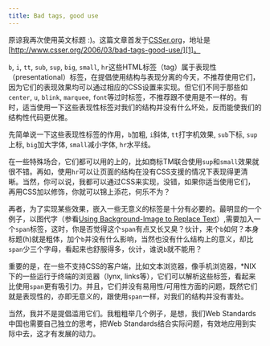 ```yaml
---
title: Bad tags, good use
---
```

原谅我再次使用英文标题 :)。这篇文章首发于[CSSer.org][0]，地址是[http://www.csser.org/2006/03/bad-tags-good-use/][1]。

`b`, `i`, `tt`, `sub`, `sup`, `big`, `small`, `hr`这些HTML标签（tag）属于表现性（presentational）标签，在提倡使用结构与表现分离的今天，不推荐使用它们，因为它们的表现效果均可以通过相应的CSS设置来实现。但它们不同于那些如`center`, `u`, `blink`, `marquee`, `font`等过时标签，不推荐跟不使用是不一样的。有时，适当使用一下这些表现性标签对我们的结构并没有什么坏处，反而能使我们的结构性代码更优雅。

先简单说一下这些表现性标签的作用，`b`加粗, `i`斜体, `tt`打字机效果, `sub`下标, `sup`上标, `big`加大字体, `small`减小字体, `hr`水平线。

在一些特殊场合，它们都可以用的上的，比如商标TM联合使用`sup`和`small`效果就很不错。再如，使用`hr`可以让页面的结构在没有CSS支援的情况下表现得更清晰。当然，你可以说，我都可以通过CSS来实现，没错，如果你适当使用它们，再用CSS加以修饰，你就可以锦上添花，何乐不为？

再者，为了实现某些效果，嵌入一些无意义的标签是十分有必要的。最明显的一个例子，以图代字（参看[Using Background-Image to Replace Text][2]）,需要加入一个`span`标签，这时，你是否觉得这个`span`有点又长又臭？伙计，来个`b`如何？本身标题(h)就是粗体，加个`b`并没有什么影响，当然也没有什么结构上的意义，却比`span`少三个字母，看起来也舒服得多，伙计，谁说`b`就不能用？

重要的是，在一些不支持CSS的客户端，比如文本浏览器，像手机浏览器，\*NIX下的一些运行于终端的浏览器（lynx, links等），它们可以解析这些标签，看起来比使用`span`更有吸引力。并且，它们并没有易用性/可用性方面的问题，既然它们就是表现性的，亦即无意义的，跟使用`span`一样，对我们的结构并没有害处。

当然，我并不是提倡滥用它们。我粗粗举几个例子，是想，我们Web Standards中国也需要自己独立的思考，把Web Standards结合实际问题，有效地应用到实际中去，这才有发展的动力。

[0]: http://csser.org
[1]: http://www.csser.org/2006/03/bad-tags-good-use/
[2]: http://stopdesign.com/articles/replace_text/